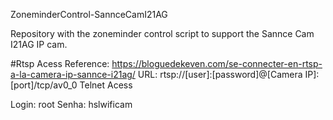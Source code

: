 ZoneminderControl-SannceCamI21AG

Repository with the zoneminder control script to support the Sannce Cam I21AG IP cam.

#Rtsp Acess Reference: https://bloguedekeven.com/se-connecter-en-rtsp-a-la-camera-ip-sannce-i21ag/ URL: rtsp://[user]:[password]@[Camera IP]:[port]/tcp/av0_0
Telnet Acess

Login: root Senha: hslwificam